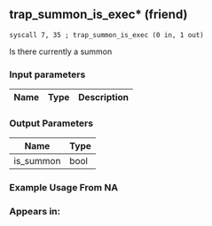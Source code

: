 ## trap_summon_is_exec* (friend)

`syscall 7, 35 ; trap_summon_is_exec (0 in, 1 out)`

Is there currently a summon

### Input parameters
| Name | Type | Description
|------|------|------------


### Output Parameters
| Name | Type
|------|-----
| is_summon   | bool   
### Example Usage From NA



### Appears in:



